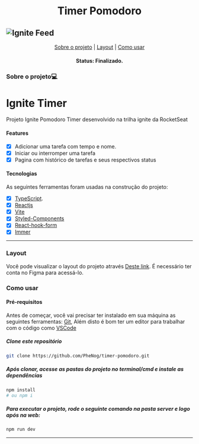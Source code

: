 
<h1 align="center">Timer Pomodoro</h1>

![Ignite Feed](https://user-images.githubusercontent.com/104810112/207644929-903cacbf-0e9e-43b9-9ed3-a4c787dd3599.png)
---


<p align="center">
 <a href="#sobre-o-projeto">Sobre o projeto</a> |
 <a href="#layout">Layout</a> | 
 <a href="#como-usar">Como usar</a> 
</p>

<h4 align="center">
	 Status: Finalizado.
</h4>
 
### Sobre o projeto💻
# Ignite Timer
Projeto Ignite Pomodoro Timer desenvolvido na trilha ignite da RocketSeat
 
#### Features

- [X] Adicionar uma tarefa com tempo e nome.
- [X] Iniciar ou interromper uma tarefa
- [X] Pagina com histórico de tarefas e seus respectivos status

#### Tecnologias

As seguintes ferramentas foram usadas na construção do projeto:

- [x] [TypeScript](https://www.typescriptlang.org/).
- [x] [Reactjs](https://reactjs.org/)
- [x] [Vite](https://vitejs.dev)
- [x] [Styled-Components](https://styled-components.com)
- [x] [React-hook-form](https://react-hook-form.com/)
- [x] [Immer](https://immerjs.github.io/immer/)

___
### Layout
Você pode visualizar o layout do projeto através [Deste link](https://www.figma.com/file/5Q8xKCQJwg9tcoxsAQzV36/Ignite-Timer-(Community)?node-id=0%3A1&t=M64fRdveYS3kCWc8-0). É necessário ter conta no Figma para acessá-lo.

### Como usar
#### Pré-requisitos

Antes de começar, você vai precisar ter instalado em sua máquina as seguintes ferramentas:
[Git](https://git-scm.com),  Além disto é bom ter um editor para trabalhar com o código como [VSCode](https://code.visualstudio.com/)

##### Clone este repositório
```bash
git clone https://github.com/PheNog/timer-pomodoro.git
```
##### Após clonar, acesse as pastas do projeto no terminal/cmd e instale as dependências
```bash
npm install
# ou npm i
```

##### Para executar o projeto, rode o seguinte comando  na pasta server e logo após na web:
```bash
npm run dev
```
___
